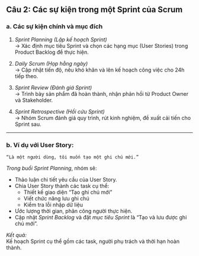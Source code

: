 ## Câu 2: Các sự kiện trong một Sprint của Scrum

### a. Các sự kiện chính và mục đích
1. *Sprint Planning (Lập kế hoạch Sprint)*  
   → Xác định mục tiêu Sprint và chọn các hạng mục (User Stories) trong Product Backlog để thực hiện.  

2. *Daily Scrum (Họp hằng ngày)*  
   → Cập nhật tiến độ, nêu khó khăn và lên kế hoạch công việc cho 24h tiếp theo.  

3. *Sprint Review (Đánh giá Sprint)*  
   → Trình bày sản phẩm đã hoàn thành, nhận phản hồi từ Product Owner và Stakeholder.  

4. *Sprint Retrospective (Hồi cứu Sprint)*  
   → Nhóm Scrum đánh giá quy trình, rút kinh nghiệm, đề xuất cải tiến cho Sprint sau.  

---

### b. Ví dụ với User Story:  

    “Là một người dùng, tôi muốn tạo một ghi chú mới.”



*Trong buổi Sprint Planning*, nhóm sẽ:
- Thảo luận chi tiết yêu cầu của User Story.  
- Chia User Story thành các task cụ thể:  
  - Thiết kế giao diện “Tạo ghi chú mới”  
  - Viết chức năng lưu ghi chú  
  - Kiểm tra lỗi nhập dữ liệu  
- Ước lượng thời gian, phân công người thực hiện.  
- Cập nhật *Sprint Backlog* và đặt *mục tiêu Sprint* là “Tạo và lưu được ghi chú mới”.

*Kết quả:*  
Kế hoạch Sprint cụ thể gồm các task, người phụ trách và thời hạn hoàn thành.